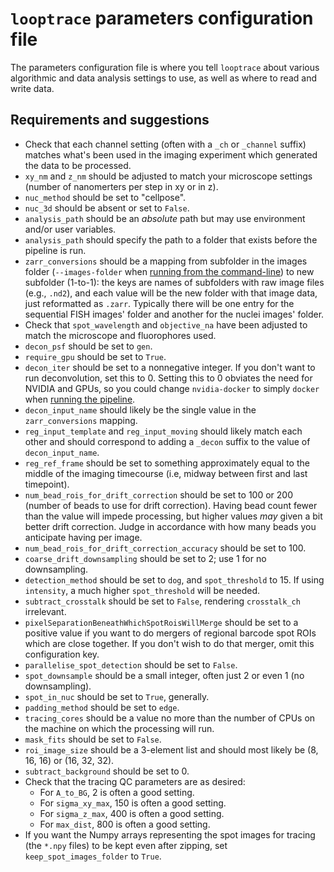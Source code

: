 # `looptrace` parameters configuration file
The parameters configuration file is where you tell `looptrace` about various algorithmic and data analysis settings to use, as well as where to read and write data.

## Requirements and suggestions
* Check that each channel setting (often with a `_ch` or `_channel` suffix) matches what's been used in the imaging experiment which generated the data to be processed.
* `xy_nm` and `z_nm` should be adjusted to match your microscope settings (number of nanomerters per step in xy or in z).
* `nuc_method` should be set to "cellpose".
* `nuc_3d` should be absent or set to `False`.
* `analysis_path` should be an _absolute_ path but may use environment and/or user variables.
* `analysis_path` should specify the path to a folder that exists before the pipeline is run.
* `zarr_conversions` should be a mapping from subfolder in the images folder (`--images-folder` when [running from the command-line](./running-the-pipeline.md#general-workflow)) to new subfolder (1-to-1): the keys are names of subfolders with raw image files (e.g., `.nd2`), and each value will be the new folder with that image data, just reformatted as `.zarr`. 
Typically there will be one entry for the sequential FISH images' folder and another for the nuclei images' folder.
* Check that `spot_wavelength` and `objective_na` have been adjusted to match the microscope and fluorophores used.
* `decon_psf` should be set to `gen`.
* `require_gpu` should be set to `True`.
* `decon_iter` should be set to a nonnegative integer. If you don't want to run deconvolution, set this to 0. Setting this to 0 obviates the need for NVIDIA and GPUs, so you could change `nvidia-docker` to simply `docker` when [running the pipeline](./running-the-pipeline.md#general-workflow).
* `decon_input_name` should likely be the single value in the `zarr_conversions` mapping.
* `reg_input_template` and `reg_input_moving` should likely match each other and should correspond to adding a `_decon` suffix to the value of `decon_input_name`.
* `reg_ref_frame` should be set to something approximately equal to the middle of the imaging timecourse (i.e, midway between first and last timepoint).
* `num_bead_rois_for_drift_correction` should be set to 100 or 200 (number of beads to use for drift correction).
Having bead count fewer than the value will impede processing, but higher values _may_ given a bit better drift correction.
Judge in accordance with how many beads you anticipate having per image.
* `num_bead_rois_for_drift_correction_accuracy` should be set to 100.
* `coarse_drift_downsampling` should be set to 2; use 1 for no downsampling.
* `detection_method` should be set to `dog`, and `spot_threshold` to 15. If using `intensity`, a much higher `spot_threshold` will be needed.
* `subtract_crosstalk` should be set to `False`, rendering `crosstalk_ch` irrelevant.
* `pixelSeparationBeneathWhichSpotRoisWillMerge` should be set to a positive value if you want to do mergers of regional barcode spot ROIs which are close together. If you don't wish to do that merger, omit this configuration key.
* `parallelise_spot_detection` should be set to `False`.
* `spot_downsample` should be a small integer, often just 2 or even 1 (no downsampling).
* `spot_in_nuc` should be set to `True`, generally.
* `padding_method` should be set to `edge`.
* `tracing_cores` should be a value no more than the number of CPUs on the machine on which the processing will run.
* `mask_fits` should be set to `False`.
* `roi_image_size` should be a 3-element list and should most likely be (8, 16, 16) or (16, 32, 32).
* `subtract_background` should be set to 0.
* Check that the tracing QC parameters are as desired:
    * For `A_to_BG`, 2 is often a good setting.
    * For `sigma_xy_max`, 150 is often a good setting.
    * For `sigma_z_max`, 400 is often a good setting.
    * For `max_dist`, 800 is often a good setting.
* If you want the Numpy arrays representing the spot images for tracing (the `*.npy` files) to be kept even after zipping, set `keep_spot_images_folder` to `True`.
